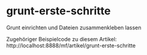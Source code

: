 grunt-erste-schritte
====================

Grunt einrichten und Dateien zusammenkleben lassen

Zugehöriger Beispielcode zu diesem Artikel: http://localhost:8888/mf/artikel/grunt-erste-schritte
